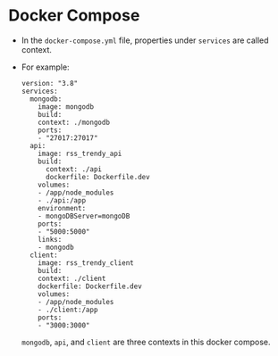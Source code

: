 # Docker Compose

- In the `docker-compose.yml` file, 
  properties under `services` are called context.
    
- For example:
  ```
  version: "3.8"
  services:
    mongodb:
      image: mongodb
      build:
      context: ./mongodb
      ports:
      - "27017:27017"
    api:
      image: rss_trendy_api
      build:
        context: ./api
        dockerfile: Dockerfile.dev
      volumes:
      - /app/node_modules
      - ./api:/app
      environment:
      - mongoDBServer=mongoDB
      ports:
      - "5000:5000"
      links:
      - mongodb
    client:
      image: rss_trendy_client
      build:
      context: ./client
      dockerfile: Dockerfile.dev
      volumes:
      - /app/node_modules
      - ./client:/app
      ports:
      - "3000:3000"	
  ```
  
  `mongodb`, `api`, and `client` are three contexts in this docker compose.
